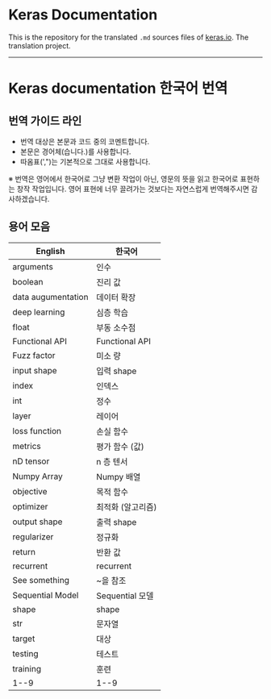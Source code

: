 # Keras Documentation

This is the repository for the translated `.md` sources files of [keras.io](http://keras.io/). The translation project.

---

# Keras documentation 한국어 번역


## 번역 가이드 라인

- 번역 대상은 본문과 코드 중의 코멘트합니다.
- 본문은 경어체(습니다.)를 사용합니다.
- 따옴표(',")는 기본적으로 그대로 사용합니다.

※ 번역은 영어에서 한국어로 그냥 변환 작업이 아닌, 영문의 뜻을 읽고 한국어로 표현하는 창작 작업입니다.
영어 표현에 너무 끌려가는 것보다는 자연스럽게 번역해주시면 감사하겠습니다.

## 용어 모음

|English|한국어|
|--- |--- |
|arguments|인수|
|boolean|진리 값|
|data augumentation|데이터 확장|
|deep learning|심층 학습|
|float|부동 소수점|
|Functional API|Functional API|
|Fuzz factor|미소 량|
|input shape|입력 shape|
|index|인덱스|
|int|정수|
|layer|레이어|
|loss function|손실 함수|
|metrics|평가 함수 (값)|
|nD tensor|n 층 텐서|
|Numpy Array|Numpy 배열|
|objective|목적 함수|
|optimizer|최적화 (알고리즘)|
|output shape|출력 shape|
|regularizer|정규화|
|return|반환 값|
|recurrent|recurrent|
|See something|~을 참조|
|Sequential Model|Sequential 모델|
|shape|shape|
|str|문자열|
|target|대상|
|testing|테스트|
|training|훈련|
|1--9|1--9|